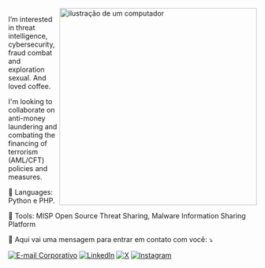 <img src="https://raw.githubusercontent.com/MicaelliMedeiros/micaellimedeiros/master/image/computer-illustration.png" alt="ilustração de um computador" min-width="400px" max-width="400px" width="400px" align="right">

<p align="left"> 
  I’m interested in threat intelligence, cybersecurity, fraud combat and exploration sexual. And loved coffee.

  I'm looking to collaborate on anti-money laundering and combating the financing of terrorism (AML/CFT) policies and measures.
</p>

<p align="left">
  🌱 Languages: Python e PHP.
</p>

<p align="left">
  💼 Tools: MISP Open Source Threat Sharing, Malware Information Sharing Platform 
</p>

<p align="left">
  💌 Aqui vai uma mensagem para entrar em contato com você: ⤵️
</p>

<p align="left">
  <a href="#" title="E-mail Corporativo">
  <img src="https://img.shields.io/badge/-Email-000?style=flat-square&logo=microsoft-outlook&logoColor=007BFF&link=contato@code418.com.br" alt="E-mail Corporativo"/></a>
  <a href="#" title="LinkedIn">
  <img src="https://img.shields.io/badge/-Linkedin-0e76a8?style=flat-square&logo=Linkedin&logoColor=white&link=https://www.linkedin.com/company/106882906/admin/dashboard/" alt="LinkedIn"/></a>
  <!--<a href="#" title="WhatsApp">
  <img src="https://img.shields.io/badge/-WhatsApp-25d366?style=flat-square&labelColor=25d366&logo=whatsapp&logoColor=white&link=API-DO-SEU-WHATSAPP" alt="WhatsApp"/></a>-->
  <a href="#" title="X">
  <img src="https://img.shields.io/badge/X-000?style=flat-square&labelColor=000000&logo=x&logoColor=white&link=https://x.com/code418_cyber" alt="X"/></a>
  <a href="#" title="Instagram">
  <img src="https://img.shields.io/badge/-Instagram-DF0174?style=flat-square&labelColor=DF0174&logo=instagram&logoColor=white&link=https://www.instagram.com/code418.cyber/" alt="Instagram"/></a>
</p>
